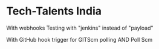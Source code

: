 # Tech-Talents India
With webhooks
Testing with "jenkins" instead of "payload"

With GitHub hook trigger for GITScm polling AND Poll Scm


